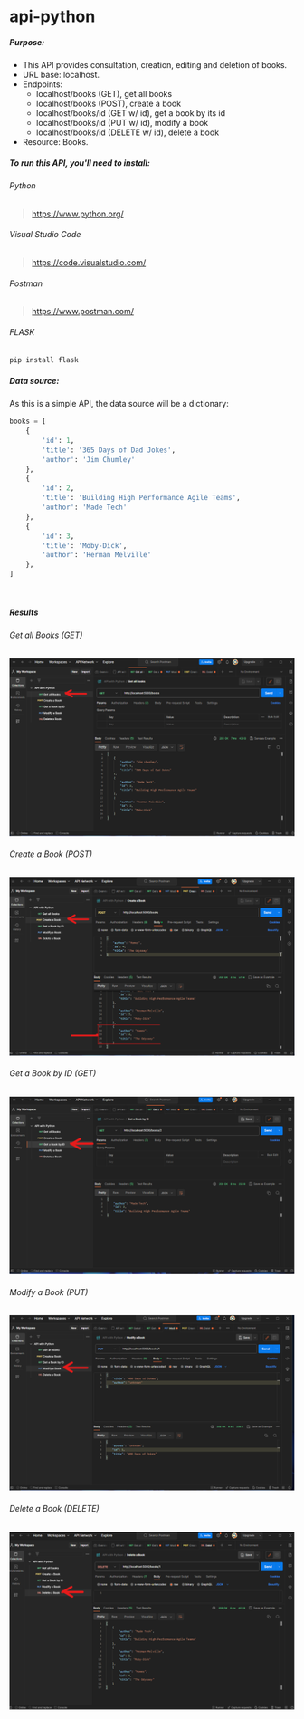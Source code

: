 # api-python

##### Purpose:  
- This API provides consultation, creation, editing and deletion of books.  
- URL base: localhost.  
-  Endpoints:  
    - localhost/books (GET), get all books  
    - localhost/books (POST), create a book  
    - localhost/books/id (GET w/ id), get a book by its id  
    - localhost/books/id (PUT w/ id), modify a book  
    - localhost/books/id (DELETE w/ id), delete a book  
- Resource: Books.  

##### To run this API, you'll need to install:  

###### Python  
> https://www.python.org/  

###### Visual Studio Code  
> https://code.visualstudio.com/  

###### Postman  
> https://www.postman.com/  

###### FLASK
```bash
pip install flask
```  

##### Data source:
As this is a simple API, the data source will be a dictionary:  
```python
books = [
    {
        'id': 1,
        'title': '365 Days of Dad Jokes',
        'author': 'Jim Chumley'
    },
    {
        'id': 2,
        'title': 'Building High Performance Agile Teams',
        'author': 'Made Tech'
    },
    {
        'id': 3,
        'title': 'Moby-Dick',
        'author': 'Herman Melville'
    },
]
```
<br/>  

##### Results  

###### Get all Books (GET)  
<img src='\screenshots\1-get_all_books.png'/>

<br/>

###### Create a Book (POST) 
<img src='\screenshots\2-post_create_a_book.png'/>

<br/>

###### Get a Book by ID (GET)  
<img src='\screenshots\3-get_a_book_by_id.png'/>

<br/>

###### Modify a Book (PUT)  
<img src='\screenshots\4-modify_a_book.png'/>

<br/>

###### Delete a Book (DELETE)  
<img src='\screenshots\5-delete_a_book.png'/>

<br/>

